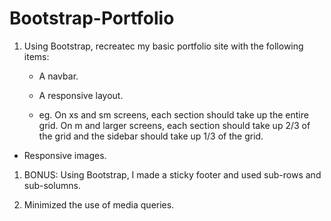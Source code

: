 # Bootstrap-Portfolio

1. Using Bootstrap, recreatec my basic portfolio site with the following items:  

    * A navbar.

    * A responsive layout.

    * eg. On xs and sm screens, each section should take up the entire grid. On m and larger screens, each section should take up 2/3 of the grid and the sidebar should take up 1/3 of the grid.
  
  * Responsive images.

1. BONUS: Using Bootstrap, I made a sticky footer and used sub-rows and sub-solumns. 

1. Minimized the use of media queries.

